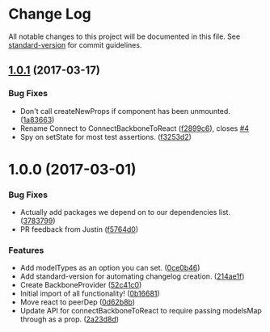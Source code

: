 # Change Log

All notable changes to this project will be documented in this file. See [standard-version](https://github.com/conventional-changelog/standard-version) for commit guidelines.

<a name="1.0.1"></a>
## [1.0.1](https://github.com/mongodb-js/connect-backbone-to-react/compare/v1.0.0...v1.0.1) (2017-03-17)


### Bug Fixes

* Don't call createNewProps if component has been unmounted. ([1a83663](https://github.com/mongodb-js/connect-backbone-to-react/commit/1a83663))
* Rename Connect to ConnectBackboneToReact ([f2899c6](https://github.com/mongodb-js/connect-backbone-to-react/commit/f2899c6)), closes [#4](https://github.com/mongodb-js/connect-backbone-to-react/issues/4)
* Spy on setState for most test assertions. ([f3253d2](https://github.com/mongodb-js/connect-backbone-to-react/commit/f3253d2))



<a name="1.0.0"></a>
# 1.0.0 (2017-03-01)


### Bug Fixes

* Actually add packages we depend on to our dependencies list. ([3783799](https://github.com/mongodb-js/connect-backbone-to-react/commit/3783799))
* PR feedback from Justin ([f5764d0](https://github.com/mongodb-js/connect-backbone-to-react/commit/f5764d0))


### Features

* Add modelTypes as an option you can set. ([0ce0b46](https://github.com/mongodb-js/connect-backbone-to-react/commit/0ce0b46))
* Add standard-version for automating changelog creation. ([214ae1f](https://github.com/mongodb-js/connect-backbone-to-react/commit/214ae1f))
* Create BackboneProvider ([52c41c0](https://github.com/mongodb-js/connect-backbone-to-react/commit/52c41c0))
* Initial import of all functionality! ([0b16681](https://github.com/mongodb-js/connect-backbone-to-react/commit/0b16681))
* Move react to peerDep ([0d62b8b](https://github.com/mongodb-js/connect-backbone-to-react/commit/0d62b8b))
* Update API for connectBackboneToReact to require passing modelsMap through as a prop. ([2a23d8d](https://github.com/mongodb-js/connect-backbone-to-react/commit/2a23d8d))
